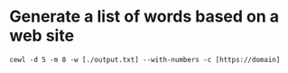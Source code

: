 # Generate a list of words based on a web site
```console
cewl -d 5 -m 8 -w [./output.txt] --with-numbers -c [https://domain]
```
